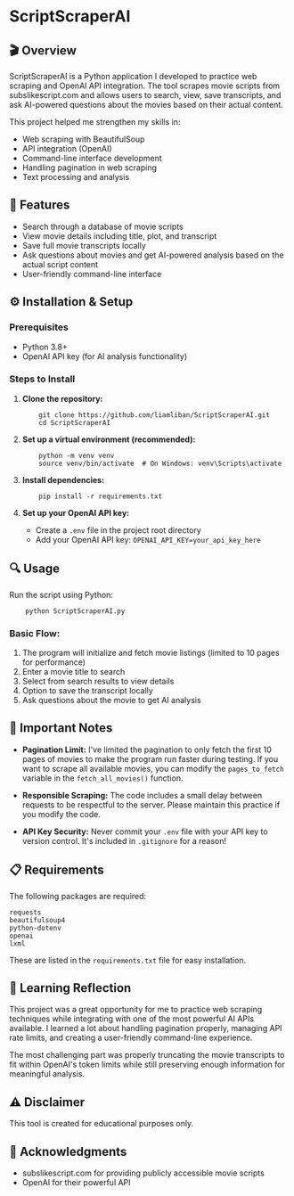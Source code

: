 # ScriptScraperAI

## 🎬 Overview
ScriptScraperAI is a Python application I developed to practice web scraping and OpenAI API integration. The tool scrapes movie scripts from subslikescript.com and allows users to search, view, save transcripts, and ask AI-powered questions about the movies based on their actual content.

This project helped me strengthen my skills in:
- Web scraping with BeautifulSoup
- API integration (OpenAI)
- Command-line interface development
- Handling pagination in web scraping
- Text processing and analysis

## 🚀 Features
- Search through a database of movie scripts
- View movie details including title, plot, and transcript
- Save full movie transcripts locally
- Ask questions about movies and get AI-powered analysis based on the actual script content
- User-friendly command-line interface

## ⚙️ Installation & Setup

### Prerequisites
- Python 3.8+
- OpenAI API key (for AI analysis functionality)

### Steps to Install
1. **Clone the repository:**
   ```
       git clone https://github.com/liamliban/ScriptScraperAI.git
       cd ScriptScraperAI
   ```

2. **Set up a virtual environment (recommended):**
   ```
       python -m venv venv
       source venv/bin/activate  # On Windows: venv\Scripts\activate
   ```

3. **Install dependencies:**
   ```
       pip install -r requirements.txt
   ```

4. **Set up your OpenAI API key:**
   - Create a `.env` file in the project root directory
   - Add your OpenAI API key: `OPENAI_API_KEY=your_api_key_here`

## 🔍 Usage

Run the script using Python:
```
    python ScriptScraperAI.py
```

### Basic Flow:
1. The program will initialize and fetch movie listings (limited to 10 pages for performance)
2. Enter a movie title to search
3. Select from search results to view details
4. Option to save the transcript locally
5. Ask questions about the movie to get AI analysis

## 📝 Important Notes

- **Pagination Limit:** I've limited the pagination to only fetch the first 10 pages of movies to make the program run faster during testing. If you want to scrape all available movies, you can modify the `pages_to_fetch` variable in the `fetch_all_movies()` function.

- **Responsible Scraping:** The code includes a small delay between requests to be respectful to the server. Please maintain this practice if you modify the code.

- **API Key Security:** Never commit your `.env` file with your API key to version control. It's included in `.gitignore` for a reason!

## 📋 Requirements

The following packages are required:
```
requests
beautifulsoup4
python-dotenv
openai
lxml
```

These are listed in the `requirements.txt` file for easy installation.

## 🧠 Learning Reflection

This project was a great opportunity for me to practice web scraping techniques while integrating with one of the most powerful AI APIs available. I learned a lot about handling pagination properly, managing API rate limits, and creating a user-friendly command-line experience.

The most challenging part was properly truncating the movie transcripts to fit within OpenAI's token limits while still preserving enough information for meaningful analysis.

## ⚠️ Disclaimer

This tool is created for educational purposes only.

## 🙏 Acknowledgments

- subslikescript.com for providing publicly accessible movie scripts
- OpenAI for their powerful API

